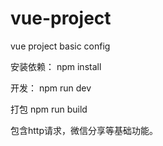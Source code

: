 # vue-project
vue project basic config

安装依赖：
npm install

开发：
npm run dev

打包
npm run build

包含http请求，微信分享等基础功能。
